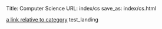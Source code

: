 Title: Computer Science
URL: index/cs
save_as: index/cs.html

[a link relative to category](/cs)
test_landing